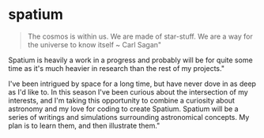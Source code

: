 # spatium

> The cosmos is within us. We are made of star-stuff. We are a way for the universe to know itself
~ Carl Sagan"

Spatium is heavily a work in a progress and probably will be for quite some time
as it's much heavier in research than the rest of my projects."

I've been intrigued by space for a long time, but have never dove in as deep as
I'd like to. In this season I've been curious about the intersection of my
interests, and I'm taking this opportunity to combine a curiosity about
astronomy and my love for coding to create Spatium. Spatium will be a series of
writings and simulations surrounding astronomical concepts. My plan is to learn
them, and then illustrate them."
